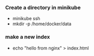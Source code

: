 ### Create a directory in minikube

- minikube ssh
- mkdir -p /home/docker/data

### make a new index

- echo "hello from nginx" > index.html